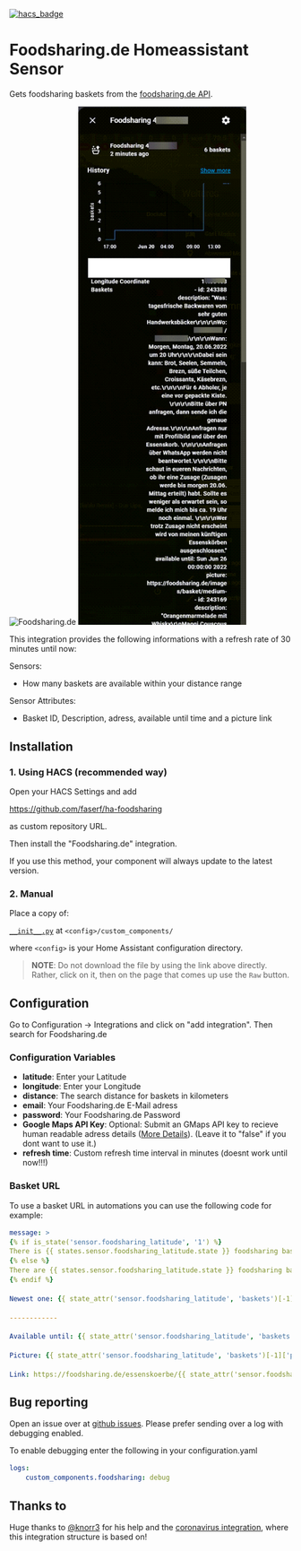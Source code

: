 [![hacs_badge](https://img.shields.io/badge/HACS-Custom-orange.svg)](https://github.com/custom-components/hacs)
# Foodsharing.de Homeassistant Sensor
Gets foodsharing baskets from the [foodsharing.de API](https://beta.foodsharing.de/api/doc/).

<img src="https://wiki.foodsharing.de/images/thumb/3/35/Foodsharinglogo_positiv.png/280px-Foodsharinglogo_positiv.png" alt="Foodsharing.de" width="300px">

<img src="images/sensor.png" alt="Foodsharing.de Sensor" width="300px">




This integration provides the following informations with a refresh rate of 30 minutes until now:


Sensors: 

- How many baskets are available within your distance range

Sensor Attributes: 

- Basket ID, Description, adress, available until time and a picture link

## Installation
### 1. Using HACS (recommended way)

Open your HACS Settings and add

https://github.com/faserf/ha-foodsharing

as custom repository URL.

Then install the "Foodsharing.de" integration.

If you use this method, your component will always update to the latest version.

### 2. Manual
Place a copy of:

[`__init__.py`](custom_components/foodsharing) at `<config>/custom_components/`  

where `<config>` is your Home Assistant configuration directory.

>__NOTE__: Do not download the file by using the link above directly. Rather, click on it, then on the page that comes up use the `Raw` button.

## Configuration 

Go to Configuration -> Integrations and click on "add integration". Then search for Foodsharing.de

### Configuration Variables
- **latitude**: Enter your Latitude
- **longitude**: Enter your Longitude
- **distance**: The search distance for baskets in kilometers
- **email**: Your Foodsharing.de E-Mail adress
- **password**: Your Foodsharing.de Password
- **Google Maps API Key**: Optional: Submit an GMaps API key to recieve human readable adress details ([More Details](https://webperfectapp.com/how-to-create-google-maps-api-key-for-free/)). (Leave it to "false" if you dont want to use it.)
- **refresh time**: Custom refresh time interval in minutes (doesnt work until now!!!)

### Basket URL
To use a basket URL in automations you can use the following code for example:

```yaml
message: >
{% if is_state('sensor.foodsharing_latitude', '1') %}
There is {{ states.sensor.foodsharing_latitude.state }} foodsharing basket available. 
{% else %}
There are {{ states.sensor.foodsharing_latitude.state }} foodsharing baskets available. 
{% endif %}

Newest one: {{ state_attr('sensor.foodsharing_latitude', 'baskets')[-1]['description'] }}

------------

Available until: {{ state_attr('sensor.foodsharing_latitude', 'baskets')[-1]['available until'] }}

Picture: {{ state_attr('sensor.foodsharing_latitude', 'baskets')[-1]['picture'] }}

Link: https://foodsharing.de/essenskoerbe/{{ state_attr('sensor.foodsharing_latitude', 'baskets')[-1]['id'] }}
```

## Bug reporting
Open an issue over at [github issues](https://github.com/FaserF/ha-foodsharing/issues). Please prefer sending over a log with debugging enabled.

To enable debugging enter the following in your configuration.yaml

```yaml
logs:
    custom_components.foodsharing: debug
```

## Thanks to
Huge thanks to [@knorr3](https://github.com/knorr3) for his help and the [coronavirus integration](https://github.com/knorr3/coronavirus_germany), where this integration structure is based on!